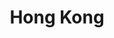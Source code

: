 ---
title:      Hong Kong
address:    "Suite 2305, 23/F Office Tower, Suite 2305, 23/F Office Tower, Wan Chai, Hong Kong"
telphone:   "+852 2371 7248"
email:      "infohongkong@sagamore.com"
sort:       2
---